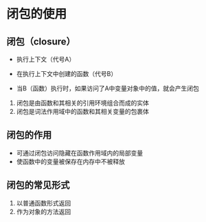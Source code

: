 # 闭包的使用



## 闭包（closure）

* 执行上下文（代号A）
*  在执行上下文中创建的函数（代号B）

* 当B（函数）执行时，如果访问了A中变量对象中的值，就会产生闭包

1. 闭包是由函数和其相关的引用环境组合而成的实体
2. 闭包是词法作用域中的函数和其相关变量的包裹体

## 闭包的作用

* 可通过闭包访问隐藏在函数作用域内的局部变量
*  使函数中的变量被保存在内存中不被释放

## 闭包的常见形式

1. 以普通函数形式返回
2. 作为对象的方法返回

